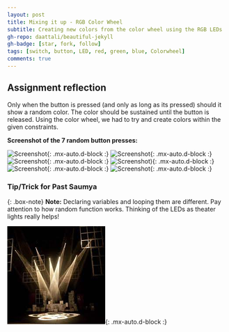 ```yaml
---
layout: post
title: Mixing it up - RGB Color Wheel
subtitle: Creating new colors from the color wheel using the RGB LEDs 
gh-repo: daattali/beautiful-jekyll
gh-badge: [star, fork, follow]
tags: [switch, button, LED, red, green, blue, Colorwheel]
comments: true
---
```


## **Assignment reflection**
Only when the button is pressed (and only as long as its pressed) should it show a random color. The color should be sustained until the button is released. Using the color wheel, we had to try and create colors within the given constraints.

**Screenshot of the 7 random button presses:**

![Screenshot](https://github.com/Saumya-x/Saumya-x.github.io/blob/master/rgb1.JPG?raw=true){: .mx-auto.d-block :}
![Screenshot](https://github.com/Saumya-x/Saumya-x.github.io/blob/master/rgb2.JPG?raw=true){: .mx-auto.d-block :}
![Screenshot](https://github.com/Saumya-x/Saumya-x.github.io/blob/master/rgb3.JPG?raw=true){: .mx-auto.d-block :}
![Screenshot](https://github.com/Saumya-x/Saumya-x.github.io/blob/master/rgb4.JPG?raw=true)){: .mx-auto.d-block :}
![Screenshot](https://github.com/Saumya-x/Saumya-x.github.io/blob/master/rgb6.JPG?raw=true){: .mx-auto.d-block :}
![Screenshot](https://github.com/Saumya-x/Saumya-x.github.io/blob/master/rgb7.JPG?raw=true){: .mx-auto.d-block :}

### Tip/Trick for Past Saumya

{: .box-note}
**Note:** Declaring variables and looping them are different. Pay attention to how random function works. Thinking of the LEDs as theater lights really helps!

![Theater!](https://github.com/Saumya-x/Saumya-x.github.io/blob/master/assets/img/theaterlighjt.jpeg?raw=true){: .mx-auto.d-block :}


